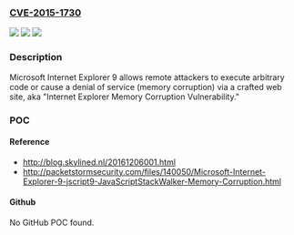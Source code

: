 ### [CVE-2015-1730](https://cve.mitre.org/cgi-bin/cvename.cgi?name=CVE-2015-1730)
![](https://img.shields.io/static/v1?label=Product&message=n%2Fa&color=blue)
![](https://img.shields.io/static/v1?label=Version&message=n%2Fa&color=blue)
![](https://img.shields.io/static/v1?label=Vulnerability&message=n%2Fa&color=brighgreen)

### Description

Microsoft Internet Explorer 9 allows remote attackers to execute arbitrary code or cause a denial of service (memory corruption) via a crafted web site, aka "Internet Explorer Memory Corruption Vulnerability."

### POC

#### Reference
- http://blog.skylined.nl/20161206001.html
- http://packetstormsecurity.com/files/140050/Microsoft-Internet-Explorer-9-jscript9-JavaScriptStackWalker-Memory-Corruption.html

#### Github
No GitHub POC found.

